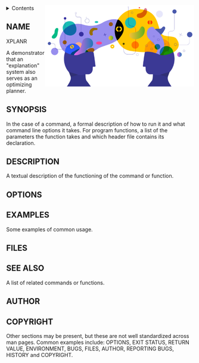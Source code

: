 <img src="/docs/assets/img/xplanr.png" align=right width=400>


<details> <summary>Contents</summary>

  - [NAME](#name)
  - [SYNOPSIS](#synopsis)
  - [DESCRIPTION](#description)
  - [OPTIONS](#options)
  - [EXAMPLES](#examples)
  - [FILES](#files)
  - [SEE ALSO](#see-also)
  - [AUTHOR](#author)
  - [COPYRIGHT](#copyright)

</details>

## NAME
XPLANR

A demonstrator that an "explanation" system
also serves as an optimizing planner.

## SYNOPSIS

In the case of a command, a formal description of how to run it and what command line options it takes. For program functions, a list of the parameters the function takes and which header file contains its declaration.

## DESCRIPTION
A textual description of the functioning of the command or function.

## OPTIONS


## EXAMPLES
Some examples of common usage.

## FILES

## SEE ALSO
A list of related commands or functions.

## AUTHOR

## COPYRIGHT

Other sections may be present, but these are not well standardized across man pages. 
Common examples include: OPTIONS, EXIT STATUS, RETURN VALUE, ENVIRONMENT, BUGS, FILES, AUTHOR,
REPORTING BUGS, HISTORY and COPYRIGHT.
